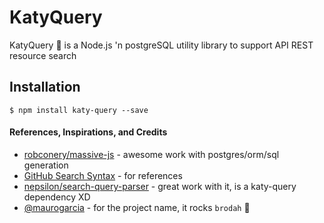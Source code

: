 # KatyQuery
KatyQuery :microphone: is a Node.js 'n postgreSQL utility library to support API REST resource search

## Installation

```shell
$ npm install katy-query --save
```

#### References, Inspirations, and Credits

- [robconery/massive-js](https://github.com/robconery/massive-js) - awesome work with postgres/orm/sql generation
- [GitHub Search Syntax](https://help.github.com/articles/search-syntax/) - for references
- [nepsilon/search-query-parser](https://github.com/nepsilon/search-query-parser) - great work with it, is a katy-query dependency XD
- [@maurogarcia](http://github.com/maurogarcia) - for the project name, it rocks `brodah` :microphone:
